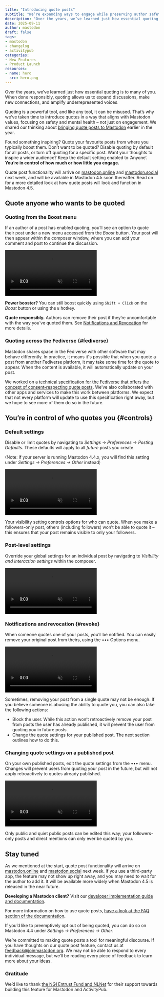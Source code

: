 ```yaml
---
title: "Introducing quote posts"
subtitle: "We’re expanding ways to engage while preserving author safety."
description: "Over the years, we’ve learned just how essential quoting is to many of you. Here's a deep dive on how quote posts will work on Mastodon."
date: 2025-09-11
author: mastodon
draft: false
tags:
- mastodon
- changelog
- activitypub
categories:
- New Features
- Product Launch
resources:
- name: hero
  src: hero.png
---
```


Over the years, we’ve learned just how essential quoting is to many of you. When done responsibly, quoting allows us to expand discussions, make new connections, and amplify underrepresented voices.

Quoting is a powerful tool, and like any tool, it can be misused. That’s why we’ve taken time to introduce quotes in a way that aligns with Mastodon values, focusing on safety and mental health – not just on engagement. We shared our thinking about [bringing quote posts to Mastodon](https://blog.joinmastodon.org/2025/02/bringing-quote-posts-to-mastodon/) earlier in the year.

Found something inspiring? Quote your favourite posts from where you typically boost them. Don’t want to be quoted? Disable quoting by default for all posts, or turn off quoting for a specific post. Want your thoughts to inspire a wider audience? Keep the default setting enabled to ‘Anyone’. **You’re in control of how much or how little you engage.**

Quote post functionality will arrive on [mastodon.online](http://mastodon.online) and [mastodon.social](http://mastodon.social) next week, and will be available in Mastodon 4.5 soon thereafter. Read on for a more detailed look at how quote posts will look and function in Mastodon 4.5.

## Quote anyone who wants to be quoted

### Quoting from the Boost menu

If an author of a post has enabled quoting, you’ll see an option to quote their post under a new menu accessed from the *Boost* button.
Your post will then appear within the composer window, where you can add your comment and post to continue the discussion.

<video src="initiate.mp4" autoplay loop playsinline controls muted class="rounded-md shadow-lg"></video>

**Power booster?** You can still boost quickly using `Shift + Click` on the *Boost* button or using the `B` hotkey.

**Quote responsibly.** Authors can remove their post if they’re uncomfortable with the way you’ve quoted them. See [Notifications and Revocation](#revoke) for more details.

### Quoting across the Fediverse {#fediverse}

Mastodon shares space in the Fediverse with other software that may behave differently. In practice, it means it's possible that when you quote a post from another Fediverse platform, it may take some time for the quote to appear. When the content is available, it will automatically update on your post.

We worked on a [technical specification for the Fediverse that offers the concept of consent-respecting quote posts](https://codeberg.org/fediverse/fep/src/branch/main/fep/044f/fep-044f.md). We’ve also collaborated with other apps and services to make this work between platforms. We expect that not every platform will update to use this specification right away, but we hope to see more of them do so in the future.

## You’re in control of who quotes you {#controls}

### Default settings

Disable or limit quotes by navigating to *Settings -> Preferences -> Posting Defaults*. These defaults will apply to all *future* posts you create.

(Note: if your server is running Mastodon 4.4.x, you will find this setting under *Settings -> Preferences -> Other* instead)

<video src="defaults.mp4" autoplay playsinline controls muted loop class="rounded-md shadow-lg"></video>

Your visibility setting controls options for who can quote. When you make a followers-only post, others (including followers) won’t be able to quote it – this ensures that your post remains visible to only your followers.

### Post-level settings

Override your global settings for an individual post by navigating to *Visibility and interaction settings* within the composer.

<video src="individual-post.mp4" playsinline controls muted class="rounded-md shadow-lg"></video>

### Notifications and revocation {#revoke}

When someone quotes one of your posts, you’ll be notified. You can easily remove your original post from theirs, using the ••• Options menu.

<video src="revoke.mp4" playsinline controls muted class="rounded-md shadow-lg"></video>

Sometimes, removing your post from a single quote may not be enough. If you believe someone is abusing the ability to quote you, you can also take the following actions:

- Block the user. While this action won’t retroactively remove your post from posts the user has already published, it will prevent the user from quoting you in future posts.
- Change the quote settings for your published post. The next section outlines how to do this.

### Changing quote settings on a published post

On your own published posts, edit the quote settings from the ••• menu. Changes will prevent users from quoting your post in the future, but will not apply retroactively to quotes already published.

<video src="change-post.mp4" playsinline controls muted class="rounded-md shadow-lg"></video>

Only public and quiet public posts can be edited this way; your followers-only posts and direct mentions can only ever be quoted by you.

## Stay tuned

As we mentioned at the start, quote post functionality will arrive on [mastodon.online](http://mastodon.online) and [mastodon.social](http://mastodon.social) next week. If you use a third-party app, the feature may not show up right away, and you may need to wait for the author to add it. It will be available more widely when Mastodon 4.5 is released in the near future.

**Developing a Mastodon client?** Visit our [developer implementation guide and documentation](https://docs.joinmastodon.org/client/quotes/).

For more information on how to use quote posts, [have a look at the FAQ section of the documentation](https://docs.joinmastodon.org/user/quote-posts/#faq).

If you’d like to preemptively opt out of being quoted, you can do so on Mastodon 4.4 under *Settings -> Preferences -> Other*.

We’re committed to making quote posts a tool for meaningful discourse. If you have thoughts on our quote post feature, contact us at [feedback@joinmastodon.org](mailto:feedback@joinmastodon.org). We may not be able to respond to every individual message, but we’ll be reading every piece of feedback to learn more about your ideas.

### Gratitude

We’d like to thank [the NGI Entrust Fund and NLNet](https://nlnet.nl/project/Mastodon-Quoting/) for their support towards building this feature for Mastodon and ActivityPub.
